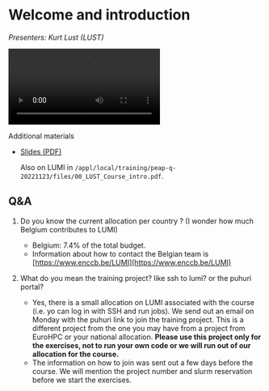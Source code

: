 # Welcome and introduction

*Presenters: Kurt Lust (LUST)*

<video src="https://462000265.lumidata.eu/peap-q-20221123/recordings/00_LUST_Course_intro.mp4" controls="controls">
</video>

Additional materials

-   [Slides (PDF)](https://462000265.lumidata.eu/peap-q-20221123/files/00_LUST_Course_intro.pdf)

    Also on LUMI in `/appl/local/training/peap-q-20221123/files/00_LUST_Course_intro.pdf`.

## Q&A

1. Do you know the current allocation per country ? (I wonder how much Belgium contributes to LUMI)
    - Belgium: 7.4% of the total budget.
    - Information about how to contact the Belgian team is [https://www.enccb.be/LUMI](https://www.enccb.be/LUMI)


2. What do you mean the training project? like ssh to lumi? or the puhuri portal?
    - Yes, there is a small allocation on LUMI associated with the course (i.e. yo can log in with SSH and run jobs). We send out an email on Monday with the puhuri link to join the training project. This is a different project from the one you may have from a project from EuroHPC or your national allocation. **Please use this project only for the exercises, not to run your own code or we will run out of our allocation for the course.**
    - The information on how to join was sent out a few days before the course. We will mention the project number and slurm reservation before we start the exercises.

